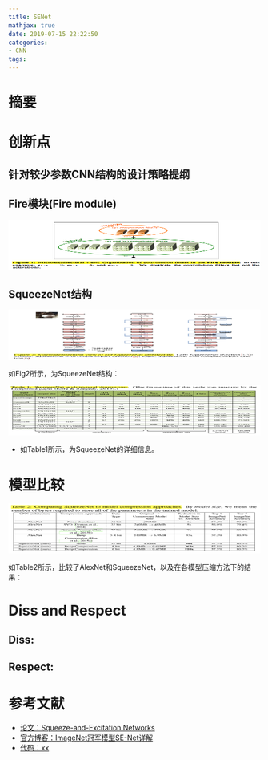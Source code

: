 ```yaml
---
title: SENet
mathjax: true
date: 2019-07-15 22:22:50
categories: 
- CNN
tags:
---
```


# 摘要


 <!-- more -->

# 创新点

## 针对较少参数CNN结构的设计策略提纲


 
## Fire模块(Fire module)

<img src="/images/SqueezeNet/1.png"  width = "600" height = "100"/>


## SqueezeNet结构 
<img src="/images/SqueezeNet/2.png"  width = "700" height = "100"/>

如Fig2所示，为SqueezeNet结构：



<img src="/images/SqueezeNet/3.png"  width = "700" height = "100"/>

- 如Table1所示，为SqueezeNet的详细信息。



# 模型比较
<img src="/images/SqueezeNet/4.png"  width = "650" height = "100"/>

如Table2所示，比较了AlexNet和SqueezeNet，以及在各模型压缩方法下的结果：

# Diss and Respect
Diss:
- 

Respect:
- 


# 参考文献

- [论文：Squeeze-and-Excitation Networks](https://arxiv.org/pdf/1602.07360.pdf)
- [官方博客：ImageNet冠军模型SE-Net详解](https://zhuanlan.zhihu.com/p/32733549)
- [代码：xx](xx)

